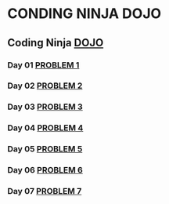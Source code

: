 # CONDING NINJA DOJO
## Coding Ninja <a href="https://github.com/Pratik-k-sahoo/Coding_Ninja/tree/main/CN_Dojo">DOJO</a>
 ### Day 01 <a href="https://www.codingninjas.com/studio/problems/majority-element_842495?topList=striver-sde-sheet-problems&problemListRedirection=true">PROBLEM 1</a>
 ### Day 02 <a href="https://www.codingninjas.com/studio/problems/element-that-appears-once_1092888?topList=top-google-coding-interview-questions&problemListRedirection=true">PROBLEM 2</a>
 ### Day 03 <a href="https://www.codingninjas.com/studio/problem-of-the-day?date=2024-02-02&difficulty=hard">PROBLEM 3</a>
 ### Day 04 <a href="https://www.codingninjas.com/studio/problem-of-the-day?difficulty=easy">PROBLEM 4</a>
 ### Day 05 <a href="https://www.codingninjas.com/studio/problem-of-the-day?date=2024-02-06&difficulty=hard">PROBLEM 5</a>
 ### Day 06 <a href="https://www.codingninjas.com/studio/problems/stocks-are-profitable_893405?topList=top-array-coding-interview-questions&problemListRedirection=true&leftPanelTabValue=PROBLEM%3Futm_source%3Dcampus-ambassador&utm_medium=ET&utm_campaign=CNDOJO">PROBLEM 6</a>
 ### Day 07 <a href="https://pratik-k-sahoo.github.io/coming-soon/">PROBLEM 7</a>
